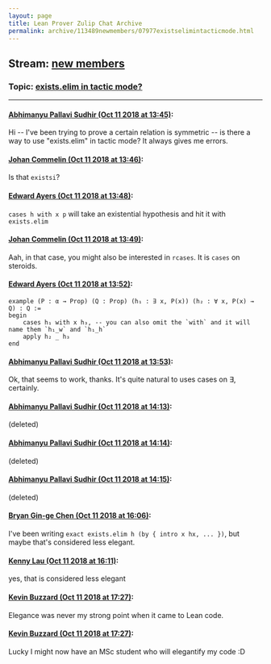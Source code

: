 ```yaml
---
layout: page
title: Lean Prover Zulip Chat Archive 
permalink: archive/113489newmembers/07977existselimintacticmode.html
---
```


## Stream: [new members](index.html)
### Topic: [exists.elim in tactic mode?](07977existselimintacticmode.html)

---

#### [Abhimanyu Pallavi Sudhir (Oct 11 2018 at 13:45)](https://leanprover.zulipchat.com/#narrow/stream/113489-new%20members/topic/exists.elim%20in%20tactic%20mode%3F/near/135602582):
Hi -- I've been trying to prove a certain relation is symmetric -- is there a way to use "exists.elim" in tactic mode? It always gives me errors.

#### [Johan Commelin (Oct 11 2018 at 13:46)](https://leanprover.zulipchat.com/#narrow/stream/113489-new%20members/topic/exists.elim%20in%20tactic%20mode%3F/near/135602627):
Is that `existsi`?

#### [Edward Ayers (Oct 11 2018 at 13:48)](https://leanprover.zulipchat.com/#narrow/stream/113489-new%20members/topic/exists.elim%20in%20tactic%20mode%3F/near/135602711):
`cases h with x p` will take an existential hypothesis and hit it with `exists.elim`

#### [Johan Commelin (Oct 11 2018 at 13:49)](https://leanprover.zulipchat.com/#narrow/stream/113489-new%20members/topic/exists.elim%20in%20tactic%20mode%3F/near/135602728):
Aah, in that case, you might also be interested in `rcases`. It is `cases` on steroids.

#### [Edward Ayers (Oct 11 2018 at 13:52)](https://leanprover.zulipchat.com/#narrow/stream/113489-new%20members/topic/exists.elim%20in%20tactic%20mode%3F/near/135602865):
```lean
example (P : α → Prop) (Q : Prop) (h₁ : ∃ x, P(x)) (h₂ : ∀ x, P(x) → Q) : Q :=
begin
    cases h₁ with x h₃, -- you can also omit the `with` and it will name them `h₁_w` and `h₁_h`
    apply h₂ _ h₃
end
```

#### [Abhimanyu Pallavi Sudhir (Oct 11 2018 at 13:53)](https://leanprover.zulipchat.com/#narrow/stream/113489-new%20members/topic/exists.elim%20in%20tactic%20mode%3F/near/135602884):
Ok, that seems to work, thanks. It's quite natural to uses cases on ∃, certainly.

#### [Abhimanyu Pallavi Sudhir (Oct 11 2018 at 14:13)](https://leanprover.zulipchat.com/#narrow/stream/113489-new%20members/topic/exists.elim%20in%20tactic%20mode%3F/near/135603772):
(deleted)

#### [Abhimanyu Pallavi Sudhir (Oct 11 2018 at 14:14)](https://leanprover.zulipchat.com/#narrow/stream/113489-new%20members/topic/exists.elim%20in%20tactic%20mode%3F/near/135603852):
(deleted)

#### [Abhimanyu Pallavi Sudhir (Oct 11 2018 at 14:15)](https://leanprover.zulipchat.com/#narrow/stream/113489-new%20members/topic/exists.elim%20in%20tactic%20mode%3F/near/135603888):
(deleted)

#### [Bryan Gin-ge Chen (Oct 11 2018 at 16:06)](https://leanprover.zulipchat.com/#narrow/stream/113489-new%20members/topic/exists.elim%20in%20tactic%20mode%3F/near/135610299):
I've been writing `exact exists.elim h (by { intro x hx, ... })`, but maybe that's considered less elegant.

#### [Kenny Lau (Oct 11 2018 at 16:11)](https://leanprover.zulipchat.com/#narrow/stream/113489-new%20members/topic/exists.elim%20in%20tactic%20mode%3F/near/135610649):
yes, that is considered less elegant

#### [Kevin Buzzard (Oct 11 2018 at 17:27)](https://leanprover.zulipchat.com/#narrow/stream/113489-new%20members/topic/exists.elim%20in%20tactic%20mode%3F/near/135616278):
Elegance was never my strong point when it came to Lean code.

#### [Kevin Buzzard (Oct 11 2018 at 17:27)](https://leanprover.zulipchat.com/#narrow/stream/113489-new%20members/topic/exists.elim%20in%20tactic%20mode%3F/near/135616293):
Lucky I might now have an MSc student who will elegantify my code :D

